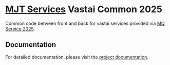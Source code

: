 # [MJT Services](https://github.com/mjt-services) Vastai Common 2025

Common code between front and back for vastai services provided via [MQ Service 2025](https://github.com/mjt-services/mq-service-2025).

## Documentation

For detailed documentation, please visit the [project documentation](https://mjt-services.github.io/vastai-common-2025/).

